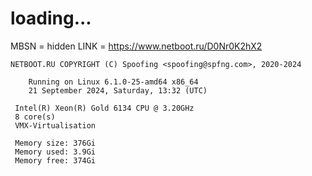# loading...
MBSN = hidden
LINK = https://www.netboot.ru/D0Nr0K2hX2
```
NETBOOT.RU COPYRIGHT (C) Spoofing <spoofing@spfng.com>, 2020-2024

	Running on Linux 6.1.0-25-amd64 x86_64
	21 September 2024, Saturday, 13:32 (UTC)

 Intel(R) Xeon(R) Gold 6134 CPU @ 3.20GHz
 8 core(s)
 VMX-Virtualisation

 Memory size: 376Gi
 Memory used: 3.9Gi
 Memory free: 374Gi
```
